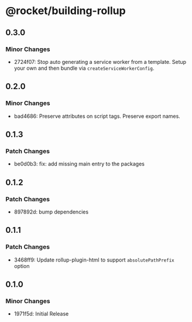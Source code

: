 # @rocket/building-rollup

## 0.3.0

### Minor Changes

- 2724f07: Stop auto generating a service worker from a template. Setup your own and then bundle via `createServiceWorkerConfig`.

## 0.2.0

### Minor Changes

- bad4686: Preserve attributes on script tags. Preserve export names.

## 0.1.3

### Patch Changes

- be0d0b3: fix: add missing main entry to the packages

## 0.1.2

### Patch Changes

- 897892d: bump dependencies

## 0.1.1

### Patch Changes

- 3468ff9: Update rollup-plugin-html to support `absolutePathPrefix` option

## 0.1.0

### Minor Changes

- 1971f5d: Initial Release
